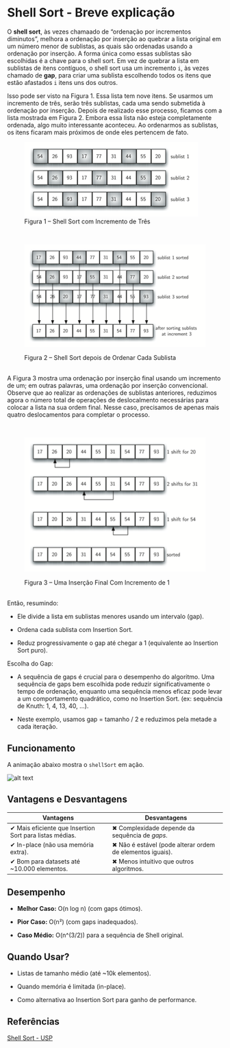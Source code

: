 # Shell Sort - Breve explicação

O **shell sort**, às vezes chamaado de “ordenação por incrementos diminutos”, melhora a ordenação por inserção ao quebrar a lista original em um número menor de sublistas, as quais são ordenadas usando a ordenação por inserção. A forma única como essas sublistas são escolhidas é a chave para o shell sort. Em vez de quebrar a lista em sublistas de itens contíguos, o shell sort usa um incremento `i`, às vezes chamado de **gap**, para criar uma sublista escolhendo todos os itens que estão afastados `i` itens uns dos outros.

Isso pode ser visto na Figura 1. Essa lista tem nove itens. Se usarmos um incremento de três, serão três sublistas, cada uma sendo submetida à ordenação por inserção. Depois de realizado esse processo, ficamos com a lista mostrada em Figura 2. Embora essa lista não esteja completamente ordenada, algo muito interessante aconteceu. Ao ordenarmos as sublistas, os itens ficaram mais próximos de onde eles pertencem de fato.

<figure>
  <img src="shell-sort-image1.png" alt="Figura 1">
  <figcaption>Figura 1 – Shell Sort com Incremento de Três</figcaption>
</figure>  

<br><figure>
  <img src="shell-sort-image2.png" alt="Figura 2">
  <figcaption>Figura 2 – Shell Sort depois de Ordenar Cada Sublista</figcaption>
</figure>  

<br>A Figura 3 mostra uma ordenação por inserção final usando um incremento de um; em outras palavras, uma ordenação por inserção convencional. Observe que ao realizar as ordenações de sublistas anteriores, reduzimos agora o número total de operações de deslocalmento necessárias para colocar a lista na sua ordem final. Nesse caso, precisamos de apenas mais quatro deslocamentos para completar o processo.

<br><figure>
  <img src="shell-sort-image3.png" alt="Figura 3">
  <figcaption>Figura 3 – Uma Inserção Final Com Incremento de 1</figcaption>
</figure>  

<br>Então, resumindo:

- Ele divide a lista em sublistas menores usando um intervalo (gap).

- Ordena cada sublista com Insertion Sort.

- Reduz progressivamente o gap até chegar a 1 (equivalente ao Insertion Sort puro).

Escolha do Gap:

- A sequência de gaps é crucial para o desempenho do algoritmo. Uma sequência de gaps bem escolhida pode reduzir significativamente o tempo de ordenação, enquanto uma sequência menos eficaz pode levar a um comportamento quadrático, como no Insertion Sort.  (ex: sequência de Knuth: 1, 4, 13, 40, ...).

- Neste exemplo, usamos gap = tamanho / 2 e reduzimos pela metade a cada iteração.

## Funcionamento

A animação abaixo mostra o `shellSort` em ação.

![alt text](shell-sort-animation.gif)

## Vantagens e Desvantagens

| Vantagens                                           | Desvantagens                                            |
|-----------------------------------------------------|---------------------------------------------------------|
| ✔ Mais eficiente que Insertion Sort para listas médias. | ✖ Complexidade depende da sequência de *gaps*.         |
| ✔ In-place (não usa memória extra).                | ✖ Não é estável (pode alterar ordem de elementos iguais). |
| ✔ Bom para datasets até ~10.000 elementos.         | ✖ Menos intuitivo que outros algoritmos.                |

## Desempenho

- **Melhor Caso:** O(n log n) (com gaps ótimos).

- **Pior Caso:** O(n²) (com gaps inadequados).

- **Caso Médio:** O(n^(3/2)) para a sequência de Shell original.

## Quando Usar?

- Listas de tamanho médio (até ~10k elementos).

- Quando memória é limitada (in-place).

- Como alternativa ao Insertion Sort para ganho de performance.

## Referências

[Shell Sort - USP](https://panda.ime.usp.br/panda/static/pythonds_pt/05-OrdenacaoBusca/OShellSort.html)
